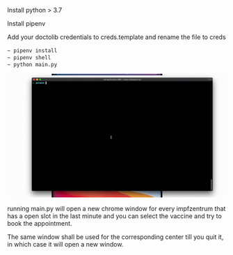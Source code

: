 Install python > 3.7

Install pipenv

Add your doctolib credentials to  creds.template and rename the file to creds

```
~ pipenv install
~ pipenv shell
~ python main.py
```
![](instruction.gif)



running main.py will open a new chrome window for every impfzentrum that has a open slot in the last minute
and you can select the vaccine and try to book the appointment.

The same window shall be used for the corresponding center till you quit it, in which case it will open a new window.

